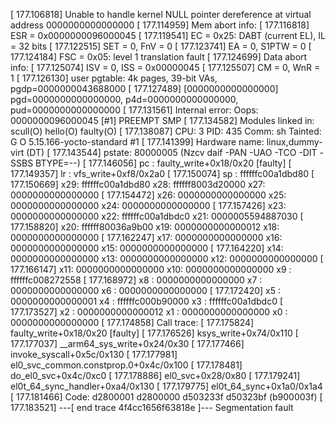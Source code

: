 [  177.106818] Unable to handle kernel NULL pointer dereference at virtual address 0000000000000000
[  177.114959] Mem abort info:
[  177.116818]   ESR = 0x0000000096000045
[  177.119541]   EC = 0x25: DABT (current EL), IL = 32 bits
[  177.122515]   SET = 0, FnV = 0
[  177.123741]   EA = 0, S1PTW = 0
[  177.124184]   FSC = 0x05: level 1 translation fault
[  177.124699] Data abort info:
[  177.125074]   ISV = 0, ISS = 0x00000045
[  177.125507]   CM = 0, WnR = 1
[  177.126130] user pgtable: 4k pages, 39-bit VAs, pgdp=0000000043688000
[  177.127489] [0000000000000000] pgd=0000000000000000, p4d=0000000000000000, pud=0000000000000000
[  177.131561] Internal error: Oops: 0000000096000045 [#1] PREEMPT SMP
[  177.134582] Modules linked in: scull(O) hello(O) faulty(O)
[  177.138087] CPU: 3 PID: 435 Comm: sh Tainted: G           O      5.15.166-yocto-standard #1
[  177.141399] Hardware name: linux,dummy-virt (DT)
[  177.143544] pstate: 80000005 (Nzcv daif -PAN -UAO -TCO -DIT -SSBS BTYPE=--)
[  177.146056] pc : faulty_write+0x18/0x20 [faulty]
[  177.149357] lr : vfs_write+0xf8/0x2a0
[  177.150074] sp : ffffffc00a1dbd80
[  177.150669] x29: ffffffc00a1dbd80 x28: ffffff8003d20000 x27: 0000000000000000
[  177.154472] x26: 0000000000000000 x25: 0000000000000000 x24: 0000000000000000
[  177.157426] x23: 0000000000000000 x22: ffffffc00a1dbdc0 x21: 0000005594887030
[  177.158820] x20: ffffff80036a9b00 x19: 0000000000000012 x18: 0000000000000000
[  177.162247] x17: 0000000000000000 x16: 0000000000000000 x15: 0000000000000000
[  177.164220] x14: 0000000000000000 x13: 0000000000000000 x12: 0000000000000000
[  177.166147] x11: 0000000000000000 x10: 0000000000000000 x9 : ffffffc008272558
[  177.168972] x8 : 0000000000000000 x7 : 0000000000000000 x6 : 0000000000000000
[  177.172420] x5 : 0000000000000001 x4 : ffffffc000b90000 x3 : ffffffc00a1dbdc0
[  177.173527] x2 : 0000000000000012 x1 : 0000000000000000 x0 : 0000000000000000
[  177.174858] Call trace:
[  177.175824]  faulty_write+0x18/0x20 [faulty]
[  177.176526]  ksys_write+0x74/0x110
[  177.177037]  __arm64_sys_write+0x24/0x30
[  177.177466]  invoke_syscall+0x5c/0x130
[  177.177981]  el0_svc_common.constprop.0+0x4c/0x100
[  177.178481]  do_el0_svc+0x4c/0xc0
[  177.178886]  el0_svc+0x28/0x80
[  177.179241]  el0t_64_sync_handler+0xa4/0x130
[  177.179775]  el0t_64_sync+0x1a0/0x1a4
[  177.181466] Code: d2800001 d2800000 d503233f d50323bf (b900003f) 
[  177.183521] ---[ end trace 4f4cc1656f63818e ]---
Segmentation fault
